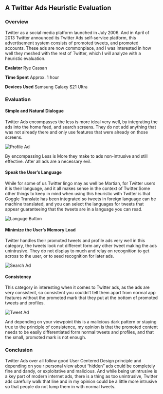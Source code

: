 ## A Twitter Ads Heuristic Evaluation

### Overview

Twitter as a social media platform launched in July 2006. And in April of 2013 Twitter announced its Twitter Ads self-service platform, this advertisement system consists of promoted tweets, and promoted accounts. These ads are now commonplace, and I was interested in how well they meshed with the rest of Twitter, which I will analyze with a heuristic evaluation.

**Evalator** Rye Cassan

**Time Spent** Approx. 1 hour

**Devices Used** Samsung Galaxy S21 Ultra

### Evaluation

#### Simple and Natural Dialogue

Twitter Ads encompasses the less is more ideal very well, by integrating the ads into the home feed, and search screens. They do not add anything that was not already there and only use features that were already on those screens.

![Profile Ad](https://github.com/hondarider29/hondarider29.github.io/upload/main/Portfolio/Images/Twitter_Profile_ad.jpg)

By encompassing Less is More they make to ads non-intrusive and still effective. After all ads are a necessary evil.


#### Speak the User’s Language

While for some of us Twitter lingo may as well be Martian, for Twitter users it is their language, and it all makes sense in the context of Twitter.Some other things to keep in mind when using this heuristic with Twitter is that Goggle Translate has been integrated so tweets in foreign language can be machine translated, and you can select the languages for tweets that appear guaranteeing that the tweets are in a language you can read.

![Languge Button](https://github.com/hondarider29/hondarider29.github.io/upload/main/Portfolio/Images/Twitter_Languge.jpg)


#### Minimize the User’s Memory Load

Twitter handles their promoted tweets and profile ads very well in this category, the tweets look not different form any other tweet making the ads unintrusive. They do not display to much and relay on recognition to get across to the user, or to seed recognition for later ads.

![Search Ad](https://github.com/hondarider29/hondarider29.github.io/upload/main/Portfolio/Images/Twitter_Search_Ad.jpg)

#### Consistency

This category in interesting when it comes to Twitter ads, as the ads are very consistent, so consistent you couldn’t tell them apart from normal app features without the promoted mark that they put at the bottom of promoted tweets and profiles.

![Tweet Ad](https://github.com/hondarider29/hondarider29.github.io/upload/main/Portfolio/Images/Twitter_NBA_Ad.jpg)

And depending on your viewpoint this is a malicious dark pattern or staying true to the principle of consistence, my opinion is that the promoted content needs to be easily differentiated form normal tweets and profiles, and that the small, promoted mark is not enough.


### Conclusion

Twitter Ads over all follow good User Centered Design principle and depending on you r personal view about “hidden” ads could be completely fine and dandy, or exploitative and malicious. And while being unintrusive is a key part of modern internet ads, there is a thing as too unintrusive, Twitter ads carefully walk that line and in my opinion could be a little more intrusive so that people do not lump them in with normal tweets.
